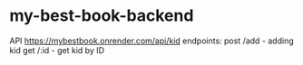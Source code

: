 # my-best-book-backend
API https://mybestbook.onrender.com/api/kid
endpoints: post /add - adding kid
           get /:id - get kid by ID
